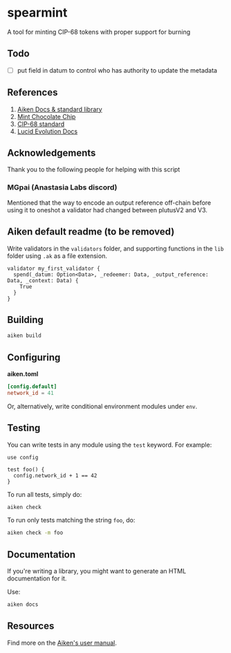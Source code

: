 # spearmint

A tool for minting CIP-68 tokens with proper support for burning

## Todo

- [ ] put field in datum to control who has authority to update the metadata

## References

1. [Aiken Docs & standard library](https://aiken-lang.github.io/stdlib/)
2. [Mint Chocolate Chip](https://github.com/SundaeSwap-finance/mint-chocolate-chip/blob/main/validators/mint.ak)
3. [CIP-68 standard](https://cips.cardano.org/cip/CIP-68)
4. [Lucid Evolution Docs](https://anastasia-labs.github.io/lucid-evolution/)

## Acknowledgements

Thank you to the following people for helping with this script

### MGpai (Anastasia Labs discord)

Mentioned that the way to encode an output reference off-chain before using it
to oneshot a validator had changed between plutusV2 and V3.

## Aiken default readme (to be removed)

Write validators in the `validators` folder, and supporting functions in the
`lib` folder using `.ak` as a file extension.

```aiken
validator my_first_validator {
  spend(_datum: Option<Data>, _redeemer: Data, _output_reference: Data, _context: Data) {
    True
  }
}
```

## Building

```sh
aiken build
```

## Configuring

**aiken.toml**

```toml
[config.default]
network_id = 41
```

Or, alternatively, write conditional environment modules under `env`.

## Testing

You can write tests in any module using the `test` keyword. For example:

```aiken
use config

test foo() {
  config.network_id + 1 == 42
}
```

To run all tests, simply do:

```sh
aiken check
```

To run only tests matching the string `foo`, do:

```sh
aiken check -m foo
```

## Documentation

If you're writing a library, you might want to generate an HTML documentation
for it.

Use:

```sh
aiken docs
```

## Resources

Find more on the [Aiken's user manual](https://aiken-lang.org).
